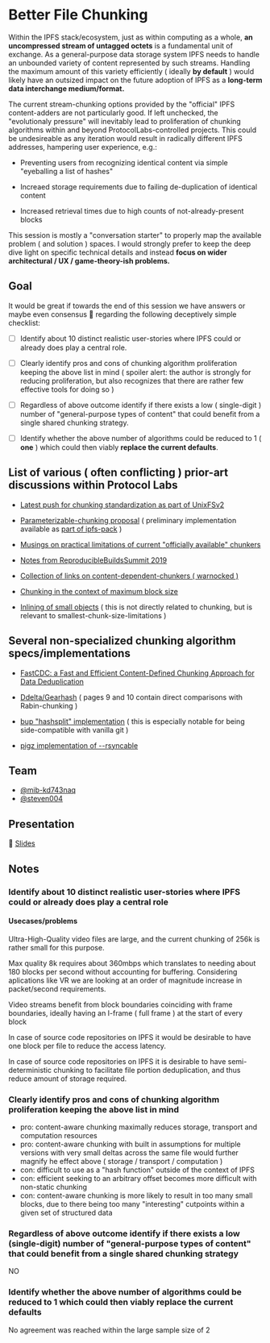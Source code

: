 # Better File Chunking

Within the IPFS stack/ecosystem, just as within computing as a whole, **an
uncompressed stream of untagged octets** is a fundamental unit of exchange.
As a general-purpose data storage system IPFS needs to handle an unbounded
variety of content represented by such streams. Handling the maximum amount
of this variety efficiently ( ideally **by default** ) would likely have an
outsized impact on the future adoption of IPFS as a **long-term data interchange
medium/format.**

The current stream-chunking options provided by the "official" IPFS
content-adders are not particularly good. If left unchecked, the
"evolutionaly pressure" will inevitably lead to proliferation of chunking
algorithms within and beyond ProtocolLabs-controlled projects. This could
be undesireable as any iteration would result in radically different
IPFS addresses, hampering user experience, e.g.:

* Preventing users from recognizing identical content via simple "eyeballing a list of hashes"

* Increaed storage requirements due to failing de-duplication of identical content

* Increased retrieval times due to high counts of not-already-present blocks

This session is mostly a "conversation starter" to properly map the available
problem ( and solution ) spaces. I would strongly prefer to keep the deep dive
light on specific technical details and instead **focus on wider architectural /
UX / game-theory-ish problems.**

## Goal

It would be great if towards the end of this session we have answers or maybe
even consensus 🤞 regarding the following deceptively simple
checklist:

- [ ] Identify about 10 distinct realistic user-stories where IPFS could
or already does play a central role.

- [ ] Clearly identify pros and cons of chunking algorithm proliferation
keeping the above list in mind ( spoiler alert: the author is strongly for
reducing proliferation, but also recognizes that there are rather few effective tools
for doing so )

- [ ] Regardless of above outcome identify if there exists a low ( single-digit )
number of "general-purpose types of content" that could benefit
from a single shared chunking strategy.

- [ ] Identify whether the above number of algorithms could be reduced to 1
( **one** ) which could then viably **replace the current defaults**.

## List of various ( often conflicting ) prior-art discussions within Protocol Labs

- [Latest push for chunking standardization as part of UnixFSv2](https://github.com/ipfs/roadmap/issues/19#issuecomment-474699858)

- [Parameterizable-chunking proposal](https://github.com/ipfs/unixfs-v2/issues/15#issuecomment-429586046)
( preliminary implementation available as [part of ipfs-pack](https://github.com/ipfs/ipfs-pack/blob/master/spec.md) )

- [Musings on practical limitations of current "officially available" chunkers](https://github.com/ipfs-shipyard/ipfs-npm-registry-mirror/issues/6#issue-387056647)

- [Notes from ReproducibleBuildsSummit 2019](https://github.com/ipfs/notes/issues/366#issue-398124198)

- [Collection of links on content-dependent-chunkers ( warnocked )](https://github.com/ipfs/notes/issues/183#issue-186397332)

- [Chunking in the context of maximum block size](https://github.com/ipfs/go-ipfs/issues/3104#issuecomment-241244915)

- [Inlining of small objects](https://github.com/ipfs/unixfs-v2/issues/4#issuecomment-341798613) ( this is not directly related to chunking, but is relevant to smallest-chunk-size-limitations )

## Several non-specialized chunking algorithm specs/implementations

- [FastCDC: a Fast and Efficient Content-Defined Chunking Approach for Data Deduplication](https://www.usenix.org/system/files/conference/atc16/atc16-paper-xia.pdf)

- [Ddelta/Gearhash](http://ranger.uta.edu/~jiang/publication/Journals/2014/2014-Perf%20Eval%20-Ddelta-%20A%20Deduplication-Inspired%20Fast%20Delta%20Compression%20Approach.pdf) ( pages 9 and 10 contain direct comparisons with Rabin-chunking )

- [bup "hashsplit" implementation](https://github.com/bup/bup/blob/0.29.2/DESIGN#L138-L234) ( this is especially notable for being side-compatible with vanilla git )

- [pigz implementation of --rsyncable](https://github.com/madler/pigz/blob/v2.4/pigz.c#L441-L483)

## Team

- [@mib-kd743naq](https://github.com/mib-kd743naq)
- [@steven004](https://github.com/steven004)

## Presentation

🎤 [Slides](https://docs.google.com/presentation/d/105KwT6ZmcneywGnvUyww5y-u_GHSY0FFQ0yIXZQf7Y0/edit#slide=id.g5c6a5171f6_0_375)

## Notes

### Identify about 10 distinct realistic user-stories where IPFS could or already does play a central role

#### Usecases/problems

Ultra-High-Quality video files are large, and the current chunking of 256k is rather small for this purpose.

Max quality 8k requires about 360mbps which translates to needing about 180 blocks per second without accounting for buffering. Considering aplications like VR we are looking at an order of magnitude increase in packet/second requirements.

Video streams benefit from block boundaries coinciding with frame boundaries, ideally having an
I-frame ( full frame ) at the start of every block

In case of source code repositories on IPFS it would be desirable to have one block per file to reduce the access latency.

In case of source code repositories on IPFS it is desirable to have semi-deterministic chunking to facilitate file portion deduplication, and thus reduce amount of storage required.

### Clearly identify pros and cons of chunking algorithm proliferation keeping the above list in mind

* pro: content-aware chunking maximally reduces storage, transport and computation resources
* pro: content-aware chunking with built in assumptions for multiple versions with very small deltas across the same file would further magnify he effect above ( storage / transport / computation )
* con: difficult to use as a "hash function" outside of the context of IPFS
* con: efficient seeking to an arbitrary offset becomes more difficult with non-static chunking
* con: content-aware chunking is more likely to result in too many small blocks, due to there being too many "interesting" cutpoints within a given set of structured data

### Regardless of above outcome identify if there exists a low (single-digit) number of "general-purpose types of content" that could benefit from a single shared chunking strategy

NO

### Identify whether the above number of algorithms could be reduced to 1 which could then viably **replace the current defaults**

No agreement was reached within the large sample size of 2
